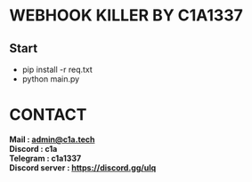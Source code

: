 # WEBHOOK KILLER BY C1A1337

## Start 

- pip install -r req.txt
- python main.py

# CONTACT

**Mail : admin@c1a.tech**\
**Discord : c1a**\
**Telegram : c1a1337**\
**Discord server : https://discord.gg/ulq**
